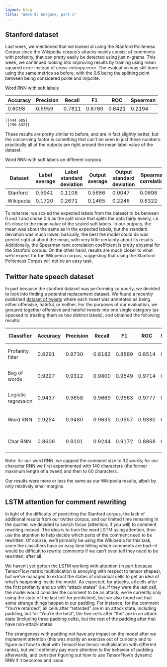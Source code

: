 ```yaml
---
layout: blog 
title: "Week 9: Endgame, part 1"
---
```


## Stanford dataset

Last week, we mentioned that we looked at using the Stanford Politeness Corpus since the Wikipedia corpus’s attacks mainly consist of comments with profanity, that can pretty easily be detected using just n-grams. This week, we continued looking into improving results by training using mean squared error instead of cross-entropy error. The evaluation was still done using the same metrics as before, with the 0.6 being the splitting point between being considered polite and impolite.
 
Word RNN with soft labels

| Accuracy | Precision | Recall | F1     | ROC    | Spearman |
| -------- | --------- | ------ | ------ | ------ | -------- |
| 0.6098   | 0.5959    | 0.7811 | 0.6760 | 0.6421 | 0.2194   |

```
[[444 605]
 [250 892]]
```
 
These results are pretty similar to before, and are in fact slightly better, but the concerning factor is something that can’t be seen in just these numbers: practically all of the outputs are right around the mean label value of the dataset. 
 
Word RNN with soft labels on different corpora

| Dataset | Label average | Label standard deviation | Output average | Output standard deviation | Spearman correlation |
| ------- | ------------- | ------------------------ | -------------- | ------------------------- | -------------------- |
| Stanford | 0.5941 | 0.1108 | 0.5686 | 0.0047 | 0.0698 |
| Wikipedia | 0.1720 | 0.2671 | 0.1465 | 0.2246 | 0.6322 |
 
To reiterate, we scaled the expected labels from the dataset to be between 0 and 1 and chose 0.6 as the split since that splits the data fairly evenly, i.e. it’s close to the mean value of the scaled soft labels. In our outputs, the mean was about the same as in the expected labels, but the standard deviation was much lower; basically, the best the model could do was predict right at about the mean, with very little certainty about its results. Additionally, the Spearman rank correlation coefficient is pretty abysmal for the Stanford corpus. On the other hand, results are much closer to what we’d expect for the Wikipedia corpus, suggesting that using the Stanford Politeness Corpus will not be an easy task.
 
## Twitter hate speech dataset

In part because the stanford dataset was performing so poorly, we decided to look into finding a potential replacement dataset. We found a recently published [dataset of tweets](https://github.com/t-davidson/hate-speech-and-offensive-language) where each tweet was annotated as being either offensive, hateful, or neither. For the purposes of our evaluation, we grouped together offensive and hateful tweets into one single category (as opposed to treating them as two distinct labels), and obtained the following results:
 
| Classifier | Accuracy | Precision | Recall | F1     | ROC    | Spearman | Confusion Matrix |
| ---------  | -------- | --------- | ------ | ------ | ------ | -------- | ---------------- |
| Profanity filter | 0.8291 | 0.9730 | 0.8182 | 0.8889 | 0.8514 | 0.5699 | `[ 721   94]`<br />`[ 753 3389]` |
| Bag of words | 0.9227 | 0.9312 | 0.9800 | 0.9549 | 0.9714 | 0.6963 | `[ 515  300]`<br />`[  83 4059]` |
| Logistic regression | 0.9437 | 0.9658 | 0.9669 | 0.9663 | 0.9777 | 0.7947 | `[ 673  142]`<br />`[ 137 4005]` |
| Word RNN | 0.9254 | 0.9480    | 0.9635 | 0.9557 | 0.9380 | 0.7199   | `[ 596  219]`<br />`[ 151 3991]` |
| Char RNN | 0.8606   | 0.9101    | 0.9244 | 0.9172 | 0.8868 | 0.4765   | `[ 437  378]`<br />`[ 313 3829]` |

 
 
Note: for our word RNN, we capped the comment size to 32 words; for our character RNN we first experimented with 140 characters (the former maximum length of a tweet) and then to 60 characters.
 
Our results were more or less the same as our Wikipedia results, albeit by only relatively small margins.

## LSTM attention for comment rewriting

In light of the difficulty of predicting the Stanford corpus, the lack of additional results from our twitter corpus, and our limited time remaining in the quarter, we decided to switch focus (attention, if you will) to comment rewriting instead. The idea is to train the word LSTM using attention, then use the attention to help decide which parts of the comment need to be rewritten. Of course, we’ll primarily be using the Wikipedia for this task, since the classifiers have an easy time telling which comments are bad—it would be difficult to rewrite comments if we can’t even tell they need to be rewritten, after all.
 
We haven’t yet gotten the LSTM working with attention (in part because TensorFlow matrix multiplication is annoying with respect to tensor shapes), but we’ve managed to extract the states of individual cells to get an idea of what’s happening inside the model. As expected, for attacks, all cells after the first profanity end up with “attack states” (i.e. if they were the last cell, the model would consider the comment to be an attack; we’re currently only using the state of the last cell for prediction), but we also found out that some strange things happen in our padding. For instance, for the comment “You’re retarded”, all cells after “retarded” are in an attack state, including padding, but for “You’re the best”, the five cells after “the” are in an attack state (including three padding cells), but the rest of the padding after that have non-attack states.
 
The strangeness with padding not have any impact on the model after we implement attention (this was mostly an exercise out of curiosity and to figure out how to deal with TensorFlow tensor multiplication with different ranks), but we’ll definitely pay more attention to the behavior of padding afterwards, and consider figuring out how to use TensorFlow’s dynamic RNN if it becomes and issue.

